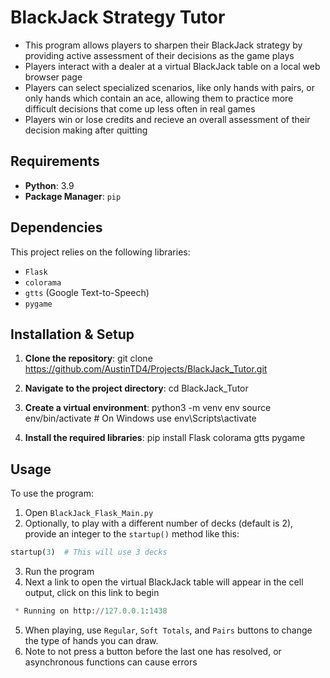 # BlackJack Strategy Tutor
- This program allows players to sharpen their BlackJack strategy by providing active assessment of their decisions as the game plays
- Players interact with a dealer at a virtual BlackJack table on a local web browser page
- Players can select specialized scenarios, like only hands with pairs, or only hands which contain an ace, allowing them to practice more difficult decisions that come up less often in real games
- Players win or lose credits and recieve an overall assessment of their decision making after quitting

## Requirements

- **Python**: 3.9
- **Package Manager**: `pip`

## Dependencies

This project relies on the following libraries:

- `Flask`
- `colorama`
- `gtts` (Google Text-to-Speech)
- `pygame`

## Installation & Setup

1. **Clone the repository**:
git clone https://github.com/AustinTD4/Projects/BlackJack_Tutor.git

2. **Navigate to the project directory**:
cd BlackJack_Tutor

3. **Create a virtual environment**:
python3 -m venv env
source env/bin/activate # On Windows use env\Scripts\activate

4. **Install the required libraries**:
pip install Flask colorama gtts pygame

## Usage

To use the program:

1. Open `BlackJack_Flask_Main.py`
2. Optionally, to play with a different number of decks (default is 2), provide an integer to the `startup()` method like this:
```python
startup(3)  # This will use 3 decks
```
3. Run the program
4. Next a link to open the virtual BlackJack table will appear in the cell output, click on this link to begin
```python
 * Running on http://127.0.0.1:1438
```
5. When playing, use `Regular`, `Soft Totals`, and `Pairs` buttons to change the type of hands you can draw.
5. Note to not press a button before the last one has resolved, or asynchronous functions can cause errors
